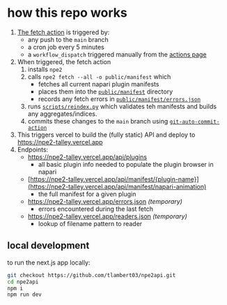# how this repo works

1. [The fetch action](.github/workflows/fetch.yml) is triggered by:
    - any push to the `main` branch
    - a cron job every 5 minutes
    - a `workflow_dispatch` triggered manually from the [actions page](https://github.com/tlambert03/npe2api/actions/workflows/fetch.yml)
2. When triggered, the fetch action
    1. installs `npe2`
    2. calls `npe2 fetch --all -o public/manifest` which
        - fetches all current napari plugin manifests
        - places them into the [`public/manifest`](public/manifest/) directory
        - records any fetch errors in [`public/manifest/errors.json`](public/manifest/errors.json)
    3. runs [`scripts/reindex.py`](scripts/reindex.py) which validates teh manifests and builds any aggregates/indices.
    3. commits these changes to the `main` branch using [`git-auto-commit-action`](https://github.com/stefanzweifel/git-auto-commit-action)
3. This triggers vercel to build the (fully static) API and deploy to
   https://npe2-talley.vercel.app
3. Endpoints:
    - https://npe2-talley.vercel.app/api/plugins
        - all basic plugin info needed to populate the plugin browser in napari
    - [https://npe2-talley.vercel.app/api/manifest/{plugin-name}](https://npe2-talley.vercel.app/api/manifest/napari-animation)
        - the full manifest for a given plugin
    - https://npe2-talley.vercel.app/errors.json *(temporary)*
        - errors encountered during the last fetch
    - https://npe2-talley.vercel.app/readers.json *(temporary)*
        - lookup of filename pattern to reader

## local development

to run the next.js app locally:

```bash
git checkout https://github.com/tlambert03/npe2api.git
cd npe2api
npm i
npm run dev
```
